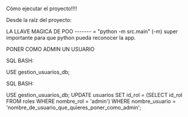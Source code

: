 Cómo ejecutar el proyecto!!!!

Desde la raíz del proyecto:

LA LLAVE MAGICA DE POO ------- = "python -m src.main" (-m) super importante para que python pueda reconocer la app.

PONER COMO ADMIN UN USUARIO


SQL BASH:

USE gestion_usuarios_db;

SQL BASH:

USE gestion_usuarios_db;
UPDATE usuarios
SET id_rol = (SELECT id_rol FROM roles WHERE nombre_rol = 'admin')
WHERE nombre_usuario = 'nombre_de_usuario_que_quieres_poner_como_admin';

